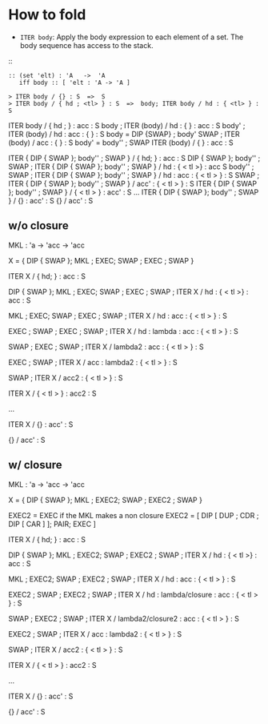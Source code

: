 # How to fold

-  ``ITER body``: Apply the body expression to each element of a set.
   The body sequence has access to the stack.

::

    :: (set 'elt) : 'A   ->  'A
       iff body :: [ 'elt : 'A -> 'A ]

    > ITER body / {} : S  =>  S
    > ITER body / { hd ; <tl> } : S  =>  body; ITER body / hd : { <tl> } : S

ITER body / { hd ; <tl> } : acc : S 
body ; ITER (body) / hd : { <tl> } : acc : S
body' ; ITER (body) / hd : acc : { <tl> } : S    body = DIP {SWAP} ; body'
SWAP ; ITER (body) / acc : { <tl> } : S          body' = body'' ; SWAP
ITER (body) / { <tl> } : acc : S


ITER { DIP { SWAP }; body'' ; SWAP } / { hd; <tl> } : acc : S
DIP { SWAP }; body'' ; SWAP ; ITER { DIP { SWAP }; body'' ; SWAP } / hd : { < tl >} : acc S
body'' ; SWAP ; ITER { DIP { SWAP }; body'' ; SWAP } / hd : acc : { < tl > } : S
SWAP ; ITER { DIP { SWAP }; body'' ; SWAP } / acc' : { < tl > } : S
ITER { DIP { SWAP }; body'' ; SWAP } / { < tl > } : acc' : S
...
ITER { DIP { SWAP }; body'' ; SWAP } / {} : acc' : S
{} / acc' : S

## w/o closure

MKL : 'a -> 'acc -> 'acc

X = { DIP { SWAP }; MKL ; EXEC; SWAP ; EXEC ; SWAP } 

ITER X
/ { hd; <tl> } : acc : S

DIP { SWAP }; MKL ; EXEC; SWAP ; EXEC ; SWAP ; ITER X
/ hd : { < tl >} : acc : S

MKL ; EXEC; SWAP ; EXEC ; SWAP ; ITER X
/ hd : acc : { < tl > } : S

EXEC ; SWAP ; EXEC ; SWAP ; ITER X
/ hd : lambda : acc : { < tl > } : S

SWAP ; EXEC ; SWAP ; ITER X
/ lambda2 : acc : { < tl > } : S

EXEC ; SWAP ; ITER X
/ acc : lambda2 : { < tl > } : S

SWAP ; ITER X
/ acc2 : { < tl > } : S

ITER X
/ { < tl > } : acc2 : S

...

ITER X
/ {} : acc' : S

{} 
/ acc' : S

## w/ closure

MKL : 'a -> 'acc -> 'acc

X = { DIP { SWAP }; MKL ; EXEC2; SWAP ; EXEC2 ; SWAP } 

EXEC2 = EXEC if the MKL makes a non closure
EXEC2 = [ DIP [ DUP ; CDR ; DIP [ CAR ] ]; PAIR; EXEC ]

ITER X
/ { hd; <tl> } : acc : S

DIP { SWAP }; MKL ; EXEC2; SWAP ; EXEC2 ; SWAP ; ITER X
/ hd : { < tl >} : acc : S

MKL ; EXEC2; SWAP ; EXEC2 ; SWAP ; ITER X
/ hd : acc : { < tl > } : S

EXEC2 ; SWAP ; EXEC2 ; SWAP ; ITER X
/ hd : lambda/closure : acc : { < tl > } : S

SWAP ; EXEC2 ; SWAP ; ITER X
/ lambda2/closure2 : acc : { < tl > } : S

EXEC2 ; SWAP ; ITER X
/ acc : lambda2 : { < tl > } : S

SWAP ; ITER X
/ acc2 : { < tl > } : S

ITER X
/ { < tl > } : acc2 : S

...

ITER X
/ {} : acc' : S

{} 
/ acc' : S
